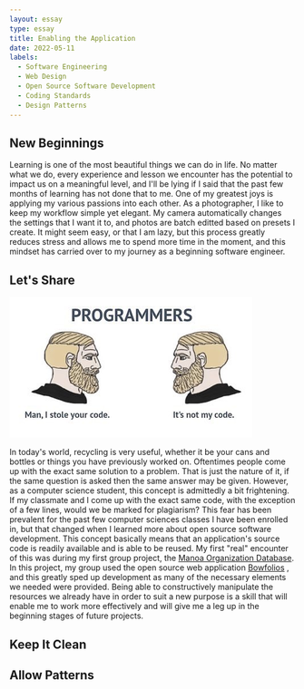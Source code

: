 ```yaml
---
layout: essay
type: essay
title: Enabling the Application
date: 2022-05-11
labels:
  - Software Engineering
  - Web Design
  - Open Source Software Development
  - Coding Standards
  - Design Patterns
---
```


## New Beginnings

Learning is one of the most beautiful things we can do in life. No matter what we do, every 
experience and lesson we encounter has the potential to impact us on a meaningful level, and 
I'll be lying if I said that the past few months of learning has not done that to me. One of my 
greatest joys is applying my various passions into each other. As a photographer, I like to keep 
my workflow simple yet elegant. My camera automatically changes the settings that I want it to, 
and photos are batch editted based on presets I create. It might seem easy, or that I am lazy, 
but this process greatly reduces stress and allows me to spend more time in the moment, and this 
mindset has carried over to my journey as a beginning software engineer.

## Let's Share

<img class="ui middle image" src="../images/its-not-my-code.jpg">

In today's world, recycling is very useful, whether it be your cans and bottles or things you 
have previously worked on. Oftentimes people come up with the exact same solution to a problem. 
That is just the nature of it, if the same question is asked then the same answer may be given. 
However, as a computer science student, this concept is admittedly a bit frightening. If my 
classmate and I come up with the exact same code, with the exception of a few lines, would we be 
marked for plagiarism? This fear has been prevalent for the past few computer sciences classes I 
have been enrolled in, but that changed when I learned more about open source software 
development. This concept basically means that an application's source code is readily available 
and is able to be reused. My first "real" encounter of this was during my first group project, the [Manoa Organization Database](https://justinjandoc.github.io/projects/manoa-organization-database).
In this project, my group used the open source web application [Bowfolios](https://bowfolios.github.io/)
, and this greatly sped up development as many of the necessary elements we needed were provided.
Being able to constructively manipulate the resources we already have in order to suit a new 
purpose is a skill that will enable me to work more effectively and will give me a leg up in the 
beginning stages of future projects.

## Keep It Clean



## Allow Patterns
